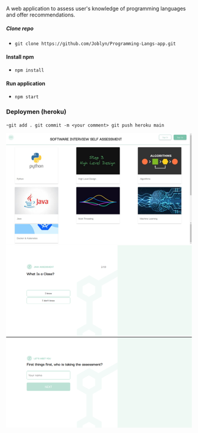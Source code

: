 A web application to assess user's knowledge of programming languages and offer recommendations.

##### Clone repo
 - ```git clone https://github.com/Joblyn/Programming-Langs-app.git```

#### Install npm
 - ``` npm install ```

#### Run application
- ``` npm start ```

### Deploymen (heroku)
-```git add .
    git commit -m <your comment>
    git push heroku main
    ```


![Home page](./screenshots/home.png)
![Name page](./screenshots/name.png)
![quiz page](./screenshots/quiz.png)